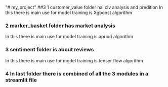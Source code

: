 "# my_project" 
##3 1 customer_value folder hai clv analysis and predition
   In this there is  main use for  model training is Xgboost algorithm
### 2 marker_basket folder has market analysis
   In this there is  main use for  model training is apriori algorithm
### 3 sentiment folder is about reviews
   In this there is  main use for  model training is tenser flow algorithm
### 4 In last folder there is combined of all the 3 modules in a streamlit file
